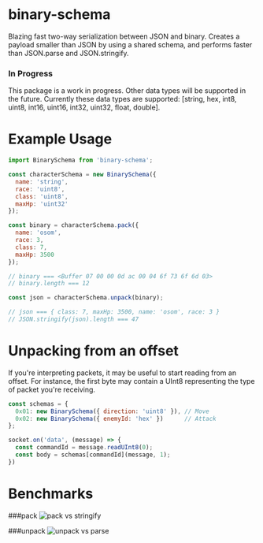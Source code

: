 # binary-schema
Blazing fast two-way serialization between JSON and binary. Creates a payload
smaller than JSON by using a shared schema, and performs faster than JSON.parse
and JSON.stringify.

### In Progress
This package is a work in progress. Other data types will be supported in the
future. Currently these data types are supported: [string, hex, int8, uint8,
int16, uint16, int32, uint32, float, double].

# Example Usage
```js
import BinarySchema from 'binary-schema';

const characterSchema = new BinarySchema({
  name: 'string',
  race: 'uint8',
  class: 'uint8',
  maxHp: 'uint32'
});

const binary = characterSchema.pack({
  name: 'osom',
  race: 3,
  class: 7,
  maxHp: 3500
});

// binary === <Buffer 07 00 00 0d ac 00 04 6f 73 6f 6d 03>
// binary.length === 12

const json = characterSchema.unpack(binary);

// json === { class: 7, maxHp: 3500, name: 'osom', race: 3 }
// JSON.stringify(json).length === 47
```

# Unpacking from an offset
If you're interpreting packets, it may be useful to start reading from
an offset. For instance, the first byte may contain a UInt8 representing the
type of packet you're receiving.

```js
const schemas = {
  0x01: new BinarySchema({ direction: 'uint8' }), // Move
  0x02: new BinarySchema({ enemyId: 'hex' })      // Attack
};

socket.on('data', (message) => {
  const commandId = message.readUInt8(0);
  const body = schemas[commandId](message, 1);
})
```

# Benchmarks

###pack
![pack vs stringify](https://chart.googleapis.com/chart?cht=bvg&chtt=Operations+per+second+in+thousands&chts=%2C%2C&chd=t%3A2659.574468085106%2C2604.1666666666665%2C2590.6735751295337%2C2631.5789473684213%2C2450.9803921568628%2C2512.5628140703516%2C2604.1666666666665%2C1908.3969465648854%2C2645.5026455026455%2C2631.5789473684213%7C3164.5569620253164%2C3472.222222222222%2C3472.222222222222%2C3267.97385620915%2C3289.4736842105262%2C3448.2758620689656%2C2890.173410404624%2C2890.173410404624%2C1453.4883720930231%2C1366.120218579235&chco=FF0000%2C0000FF&chdl=JSON.stringify%7CBinarySchema.pack&chds=a&chxt=y%2Cx&chxl=1%3A%7Cint8%7Cuint8%7Cint16%7Cuint16%7Cint32%7Cuint32%7Cfloat%7Cdouble%7Cstring%7Chex&chbh=a%2C4%2C23&chdlp=b%7Cl&chs=600x400)

###unpack
![unpack vs parse](https://chart.googleapis.com/chart?cht=bvg&chtt=Operations+per+second+in+thousands&chts=%2C%2C&chd=t%3A2688.1720430107525%2C2659.574468085106%2C2325.5813953488373%2C2747.252747252747%2C2538.0710659898477%2C2688.1720430107525%2C2688.1720430107525%2C2032.520325203252%2C2577.319587628866%2C2551.0204081632655%7C33333.333333333336%2C38461.53846153846%2C41666.666666666664%2C38461.53846153846%2C33333.333333333336%2C35714.28571428572%2C14285.714285714286%2C11627.906976744185%2C7142.857142857143%2C3731.3432835820895&chco=FF0000%2C0000FF&chdl=JSON.parse%7CBinarySchema.unpack&chds=a&chxt=y%2Cx&chxl=1%3A%7Cint8%7Cuint8%7Cint16%7Cuint16%7Cint32%7Cuint32%7Cfloat%7Cdouble%7Cstring%7Chex&chbh=a%2C4%2C23&chdlp=b%7Cl&chs=600x400)
